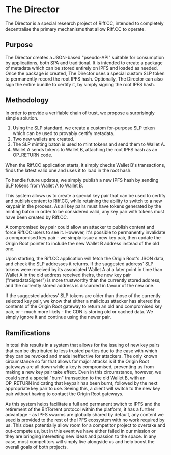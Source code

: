 # The Director
The Director is a special research project of Riff.CC, intended to completely decentralise the primary mechanisms that
allow Riff.CC to operate.

## Purpose
 The Director creates a JSON-based "pseudo-API" suitable for consumption by applications, both SPA and traditional.
 It is intended to create a package of metadata which can be stored entirely on IPFS and loaded as needed.
 Once the package is created, The Director uses a special custom SLP token to permanently record the root IPFS hash.
 Optionally, The Director can also sign the entire bundle to certify it, by simply signing the root IPFS hash.

## Methodology
 In order to provide a verifiable chain of trust, we propose a surprisingly simple solution.

 1. Using the SLP standard, we create a custom for-purpose SLP token which can be used to provably certify metadata.
 2. Two new wallets are created.
 3. The SLP minting baton is used to mint tokens and send them to Wallet A.
 4. Wallet A sends tokens to Wallet B, attaching the root IPFS hash as an OP_RETURN code.

 When the Riff.CC application starts, it simply checks Wallet B's transactions, finds the latest valid one
 and uses it to load in the root hash.

 To handle future updates, we simply publish a new IPFS hash by sending SLP tokens from Wallet A to Wallet B.

 This system allows us to create a special key pair that can be used to certify and publish content to Riff.CC,
 while retaining the ability to switch to a new keypair in the process. As all key pairs must have tokens generated
 by the minting baton in order to be considered valid, any key pair with tokens must have been created by Riff.CC.

 A compromised key pair could allow an attacker to publish content and force Riff.CC users to see it.
 However, it's possible to permanently invalidate a compromised key pair - we simply issue a new key pair, then update
 the Origin Root pointer to include the new Wallet B address instead of the old one.

 Upon starting, the Riff.CC application will fetch the Origin Root's JSON data, and check the SLP addresses
 it returns. If the suggested address' SLP tokens were received by its associated Wallet A at a later point in time
 than Wallet A in the old address received theirs, the new key pair ("metadataSigner") is more trustworthy than the
 currently stored address, and the currently stored address is discarded in favour of the new one.

 If the suggested address' SLP tokens are older than those of the currently selected key pair, we know that either a
 malicious attacker has altered the contents of the Origin Root gateway to return an old and compromised key pair,
 or - much more likely - the CDN is storing old or cached data. We simply ignore it and continue using the newer pair.

## Ramifications
 In total this results in a system that allows for the issuing of new key pairs that can be distributed to less trusted
 parties due to the ease with which they can be revoked and made ineffective for attackers. The only known circumstance
 so far that allows for major attacks is if the Origin Root gateways are all down while a key is compromised,
 preventing us from making a new key pair take effect. Even in this circumstance, however, we could send a special
 "burn" transaction to the old Wallet B, with an OP_RETURN indicating that keypair has been burnt, followed by the
 next appropriate key pair to use. Seeing this, a client will switch to the new key pair without having to contact the
 Origin Root gateways.

 As this system helps facilitate a full and permanent switch to IPFS and the retirement of the BitTorrent protocol
 within the platform, it has a further advantage - as IPFS swarms are globally shared by default, any content we seed
 is provided to the rest of the IPFS ecosystem with no work required by us. This does potentially allow room for a
 competitor project to overtake and out-compete us, but in this event we have either failed in our mission or they are
 bringing interesting new ideas and passion to the space. In any case, most competitors will simply live alongside us
 and help boost the overall goals of both projects.